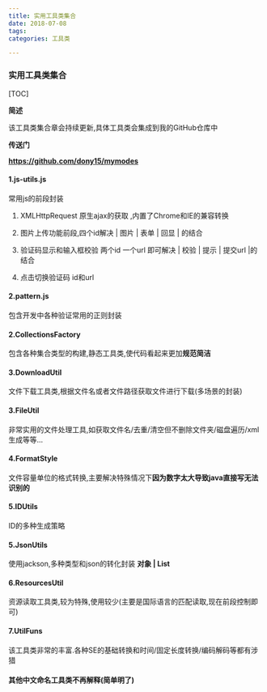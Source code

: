 ```yaml
---
title: 实用工具类集合
date: 2018-07-08
tags: 
categories: 工具类

---
```




### 实用工具类集合 ###

[TOC]

**简述**

该工具类集合章会持续更新,具体工具类会集成到我的GitHub仓库中

**传送门**

**https://github.com/dony15/mymodes**

#### 1.js-utils.js ####

常用js的前段封装

1. XMLHttpRequest 原生ajax的获取 ,内置了Chrome和IE的兼容转换

2. 图片上传功能前段,四个id解决 | 图片 | 表单 | 回显 | 的结合

3. 验证码显示和输入框校验 两个id 一个url 即可解决 | 校验 | 提示 | 提交url |的结合

4. 点击切换验证码 id和url 

  

#### 2.pattern.js  ####

包含开发中各种验证常用的正则封装

#### 2.CollectionsFactory  ####

包含各种集合类型的构建,静态工具类,使代码看起来更加**规范简洁**

#### 3.DownloadUtil ####

文件下载工具类,根据文件名或者文件路径获取文件进行下载(多场景的封装)

#### 3.FileUtil

非常实用的文件处理工具,如获取文件名/去重/清空但不删除文件夹/磁盘遍历/xml生成等等...

#### 4.FormatStyle

文件容量单位的格式转换,主要解决特殊情况下**因为数字太大导致java直接写无法识别的**

#### 5.IDUtils

ID的多种生成策略

#### 5.JsonUtils

使用jackson,多种类型和json的转化封装 **对象 | List**

#### 6.ResourcesUtil

资源读取工具类,较为特殊,使用较少(主要是国际语言的匹配读取,现在前段控制即可)

#### 7.UtilFuns

该工具类非常的丰富.各种SE的基础转换和时间/固定长度转换/编码解码等都有涉猎



#### 其他中文命名工具类不再解释(简单明了) ####





